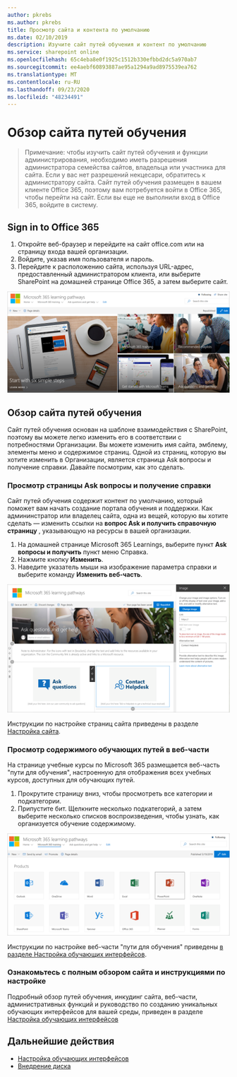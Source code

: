 ```yaml
---
author: pkrebs
ms.author: pkrebs
title: Просмотр сайта и контента по умолчанию
ms.date: 02/10/2019
description: Изучите сайт путей обучения и контент по умолчанию
ms.service: sharepoint online
ms.openlocfilehash: 65c4eba8e0f1925c1512b330efbbd2dc5a970ab7
ms.sourcegitcommit: ee4aebf60893887ae95a1294a9ad8975539ea762
ms.translationtype: MT
ms.contentlocale: ru-RU
ms.lasthandoff: 09/23/2020
ms.locfileid: "48234491"
---
```

# <a name="explore-the-learning-pathways-site"></a>Обзор сайта путей обучения

> Примечание: чтобы изучить сайт путей обучения и функции администрирования, необходимо иметь разрешения администратора семейства сайтов, владельца или участника для сайта. Если у вас нет разрешений некцесари, обратитесь к администратору сайта. Сайт путей обучения размещен в вашем клиенте Office 365, поэтому вам потребуется войти в Office 365, чтобы перейти на сайт. Если вы еще не выполнили вход в Office 365, войдите в систему. 

## <a name="sign-in-to-office-365"></a>Sign in to Office 365 

1.  Откройте веб-браузер и перейдите на сайт office.com или на страницу входа вашей организации. 
2.  Войдите, указав имя пользователя и пароль.
3.  Перейдите к расположению сайта, используя URL-адрес, предоставленный администратором клиента, или выберите SharePoint на домашней странице Office 365, а затем выберите сайт. 

![cg-introducing.png](media/cg-introducing.png)

## <a name="explore-the-learning-pathways-site"></a>Обзор сайта путей обучения

Сайт путей обучения основан на шаблоне взаимодействия с SharePoint, поэтому вы можете легко изменить его в соответствии с потребностями Организации. Вы можете изменить имя сайта, эмблему, элементы меню и содержимое страниц. Одной из страниц, которую вы хотите изменить в Организации, является страница Ask вопросы и получение справки. Давайте посмотрим, как это сделать.

### <a name="view-the-ask-questions-and-get-help-page"></a>Просмотр страницы Ask вопросы и получение справки

Сайт путей обучения содержит контент по умолчанию, который поможет вам начать создание портала обучения и поддержки. Как админинстратор или владелец сайта, одна из вещей, которую вы хотите сделать — изменить ссылки на **вопрос Ask и получить справочную страницу** , указывающую на ресурсы в вашей организации. 

1.  На домашней странице Microsoft 365 Learnings, выберите пункт **Ask вопросы и получить** пункт меню Справка.
2.  Нажмите кнопку **Изменить**.
3.  Наведите указатель мыши на изображение параметра справки и выберите команду **Изменить веб-часть**.

![cg-edithelp.png](media/cg-edithelp.png)

Инструкции по настройке страниц сайта приведены в разделе [Настройка сайта](custom_edithelp.md).

### <a name="view-the-learning-pathways-content-in-the-web-part"></a>Просмотр содержимого обучающих путей в веб-части
На странице учебные курсы по Microsoft 365 размещается веб-часть "пути для обучения", настроенную для отображения всех учебных курсов, доступных для обучающих путей. 

1. Прокрутите страницу вниз, чтобы просмотреть все категории и подкатегории.
2. Припустите бит. Щелкните несколько подкатегорий, а затем выберите несколько списков воспроизведения, чтобы узнать, как организуется обучение содержимому. 

![cg-gotoall.png](media/cg-gotoall.png)

Инструкции по настройке веб-части "пути для обучения" приведены [в разделе Настройка обучающих интерфейсов](custom_overview.md).

### <a name="get-a-complete-site-tour-and-customization-guidance"></a>Ознакомьтесь с полным обзором сайта и инструкциями по настройке
Подробный обзор путей обучения, инкудинг сайта, веб-части, административных функций и руководство по созданию уникальных обучающих интерфейсов для вашей среды, приведен в разделе [Настройка обучающих интерфейсов](custom_overview.md)

## <a name="next-steps"></a>Дальнейшие действия
- [Настройка обучающих интерфейсов](custom_overview.md)
- [Внедрение диска](driveadoption.md) 
